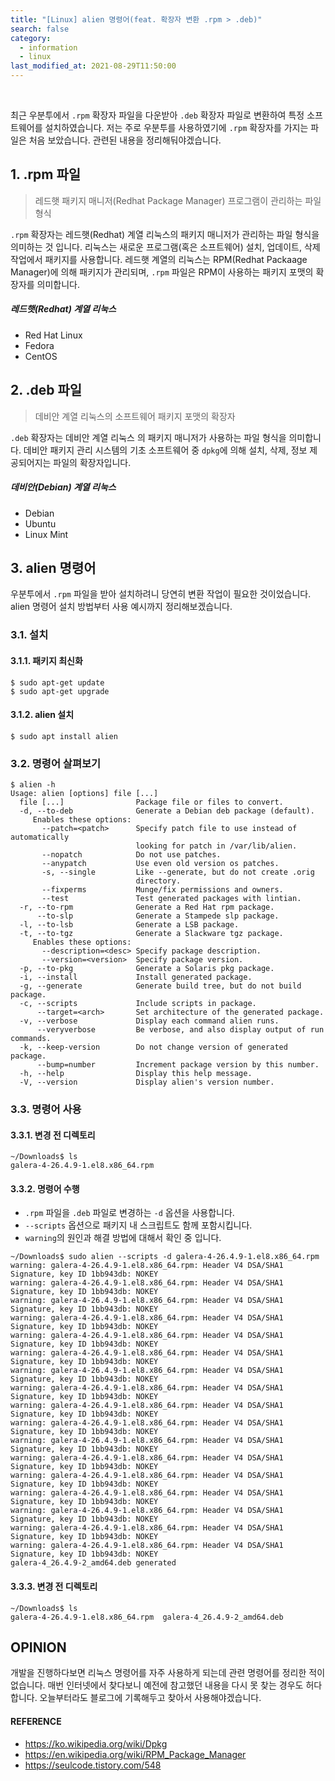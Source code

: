 ```yaml
---
title: "[Linux] alien 명령어(feat. 확장자 변환 .rpm > .deb)"
search: false
category:
  - information
  - linux
last_modified_at: 2021-08-29T11:50:00
---
```


<br>

최근 우분투에서 `.rpm` 확장자 파일을 다운받아 `.deb` 확장자 파일로 변환하여 특정 소프트웨어를 설치하였습니다. 
저는 주로 우분투를 사용하였기에 `.rpm` 확장자를 가지는 파일은 처음 보았습니다. 
관련된 내용을 정리해둬야겠습니다. 

## 1. .rpm 파일 

> 레드햇 패키지 매니저(Redhat Package Manager) 프로그램이 관리하는 파일 형식

`.rpm` 확장자는 레드햇(Redhat) 계열 리눅스의 패키지 매니저가 관리하는 파일 형식을 의미하는 것 입니다. 
리눅스는 새로운 프로그램(혹은 소프트웨어) 설치, 업데이트, 삭제 작업에서 패키지를 사용합니다.
레드햇 계열의 리눅스는 RPM(Redhat Packaage Manager)에 의해 패키지가 관리되며, `.rpm` 파일은 RPM이 사용하는 패키지 포맷의 확장자를 의미합니다. 

##### 레드햇(Redhat) 계열 리눅스
- Red Hat Linux
- Fedora
- CentOS

## 2. .deb 파일

> 데비안 계열 리눅스의 소프트웨어 패키지 포맷의 확장자

`.deb` 확장자는 데비안 계열 리눅스 의 패키지 매니저가 사용하는 파일 형식을 의미합니다. 
데비안 패키지 관리 시스템의 기초 소프트웨어 중 `dpkg`에 의해 설치, 삭제, 정보 제공되어지는 파일의 확장자입니다. 

##### 데비안(Debian) 계열 리눅스
- Debian
- Ubuntu
- Linux Mint

## 3. alien 명령어
우분투에서 `.rpm` 파일을 받아 설치하려니 당연히 변환 작업이 필요한 것이었습니다. 
alien 명령어 설치 방법부터 사용 예시까지 정리해보겠습니다.  

### 3.1. 설치

#### 3.1.1. 패키지 최신화
```
$ sudo apt-get update
$ sudo apt-get upgrade
```

#### 3.1.2. alien 설치
```
$ sudo apt install alien
```

### 3.2. 명령어 살펴보기

```
$ alien -h
Usage: alien [options] file [...]
  file [...]                Package file or files to convert.
  -d, --to-deb              Generate a Debian deb package (default).
     Enables these options:
       --patch=<patch>      Specify patch file to use instead of automatically
                            looking for patch in /var/lib/alien.
       --nopatch	        Do not use patches.
       --anypatch           Use even old version os patches.
       -s, --single         Like --generate, but do not create .orig
                            directory.
       --fixperms           Munge/fix permissions and owners.
       --test               Test generated packages with lintian.
  -r, --to-rpm              Generate a Red Hat rpm package.
      --to-slp              Generate a Stampede slp package.
  -l, --to-lsb              Generate a LSB package.
  -t, --to-tgz              Generate a Slackware tgz package.
     Enables these options:
       --description=<desc> Specify package description.
       --version=<version>  Specify package version.
  -p, --to-pkg              Generate a Solaris pkg package.
  -i, --install             Install generated package.
  -g, --generate            Generate build tree, but do not build package.
  -c, --scripts             Include scripts in package.
      --target=<arch>       Set architecture of the generated package.
  -v, --verbose             Display each command alien runs.
      --veryverbose         Be verbose, and also display output of run commands.
  -k, --keep-version        Do not change version of generated package.
      --bump=number         Increment package version by this number.
  -h, --help                Display this help message.
  -V, --version		        Display alien's version number.
```

### 3.3. 명령어 사용

#### 3.3.1. 변경 전 디렉토리
```
~/Downloads$ ls
galera-4-26.4.9-1.el8.x86_64.rpm
```

#### 3.3.2. 명령어 수행
- `.rpm` 파일을 `.deb` 파일로 변경하는 `-d` 옵션을 사용합니다.
- `--scripts` 옵션으로 패키지 내 스크립트도 함께 포함시킵니다.
- `warning`의 원인과 해결 방법에 대해서 확인 중 입니다.

```
~/Downloads$ sudo alien --scripts -d galera-4-26.4.9-1.el8.x86_64.rpm 
warning: galera-4-26.4.9-1.el8.x86_64.rpm: Header V4 DSA/SHA1 Signature, key ID 1bb943db: NOKEY
warning: galera-4-26.4.9-1.el8.x86_64.rpm: Header V4 DSA/SHA1 Signature, key ID 1bb943db: NOKEY
warning: galera-4-26.4.9-1.el8.x86_64.rpm: Header V4 DSA/SHA1 Signature, key ID 1bb943db: NOKEY
warning: galera-4-26.4.9-1.el8.x86_64.rpm: Header V4 DSA/SHA1 Signature, key ID 1bb943db: NOKEY
warning: galera-4-26.4.9-1.el8.x86_64.rpm: Header V4 DSA/SHA1 Signature, key ID 1bb943db: NOKEY
warning: galera-4-26.4.9-1.el8.x86_64.rpm: Header V4 DSA/SHA1 Signature, key ID 1bb943db: NOKEY
warning: galera-4-26.4.9-1.el8.x86_64.rpm: Header V4 DSA/SHA1 Signature, key ID 1bb943db: NOKEY
warning: galera-4-26.4.9-1.el8.x86_64.rpm: Header V4 DSA/SHA1 Signature, key ID 1bb943db: NOKEY
warning: galera-4-26.4.9-1.el8.x86_64.rpm: Header V4 DSA/SHA1 Signature, key ID 1bb943db: NOKEY
warning: galera-4-26.4.9-1.el8.x86_64.rpm: Header V4 DSA/SHA1 Signature, key ID 1bb943db: NOKEY
warning: galera-4-26.4.9-1.el8.x86_64.rpm: Header V4 DSA/SHA1 Signature, key ID 1bb943db: NOKEY
warning: galera-4-26.4.9-1.el8.x86_64.rpm: Header V4 DSA/SHA1 Signature, key ID 1bb943db: NOKEY
warning: galera-4-26.4.9-1.el8.x86_64.rpm: Header V4 DSA/SHA1 Signature, key ID 1bb943db: NOKEY
warning: galera-4-26.4.9-1.el8.x86_64.rpm: Header V4 DSA/SHA1 Signature, key ID 1bb943db: NOKEY
warning: galera-4-26.4.9-1.el8.x86_64.rpm: Header V4 DSA/SHA1 Signature, key ID 1bb943db: NOKEY
warning: galera-4-26.4.9-1.el8.x86_64.rpm: Header V4 DSA/SHA1 Signature, key ID 1bb943db: NOKEY
warning: galera-4-26.4.9-1.el8.x86_64.rpm: Header V4 DSA/SHA1 Signature, key ID 1bb943db: NOKEY
galera-4_26.4.9-2_amd64.deb generated
```

#### 3.3.3. 변경 전 디렉토리
```
~/Downloads$ ls
galera-4-26.4.9-1.el8.x86_64.rpm  galera-4_26.4.9-2_amd64.deb
```

## OPINION
개발을 진행하다보면 리눅스 명령어를 자주 사용하게 되는데 관련 명령어를 정리한 적이 없습니다. 
매번 인터넷에서 찾다보니 예전에 참고했던 내용을 다시 못 찾는 경우도 허다합니다. 
오늘부터라도 블로그에 기록해두고 찾아서 사용해야겠습니다. 

#### REFERENCE
- <https://ko.wikipedia.org/wiki/Dpkg>
- <https://en.wikipedia.org/wiki/RPM_Package_Manager>
- <https://seulcode.tistory.com/548>
